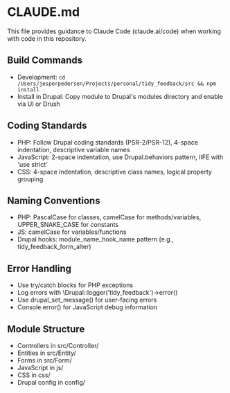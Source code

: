 # CLAUDE.md

This file provides guidance to Claude Code (claude.ai/code) when working with code in this repository.

## Build Commands
- Development: `cd /Users/jesperpedersen/Projects/personal/tidy_feedback/src && npm install`
- Install in Drupal: Copy module to Drupal's modules directory and enable via UI or Drush

## Coding Standards
- PHP: Follow Drupal coding standards (PSR-2/PSR-12), 4-space indentation, descriptive variable names
- JavaScript: 2-space indentation, use Drupal.behaviors pattern, IIFE with 'use strict'
- CSS: 4-space indentation, descriptive class names, logical property grouping

## Naming Conventions
- PHP: PascalCase for classes, camelCase for methods/variables, UPPER_SNAKE_CASE for constants
- JS: camelCase for variables/functions
- Drupal hooks: module_name_hook_name pattern (e.g., tidy_feedback_form_alter)

## Error Handling
- Use try/catch blocks for PHP exceptions
- Log errors with \Drupal::logger('tidy_feedback')->error()
- Use drupal_set_message() for user-facing errors
- Console.error() for JavaScript debug information

## Module Structure
- Controllers in src/Controller/
- Entities in src/Entity/
- Forms in src/Form/
- JavaScript in js/
- CSS in css/
- Drupal config in config/